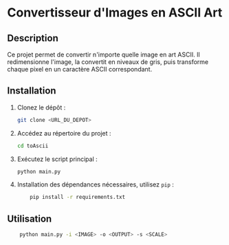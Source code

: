 # Convertisseur d'Images en ASCII Art

## Description
Ce projet permet de convertir n'importe quelle image en art ASCII. Il redimensionne l'image, la convertit en niveaux de gris, puis transforme chaque pixel en un caractère ASCII correspondant.

## Installation
1. Clonez le dépôt :
    ```sh
    git clone <URL_DU_DEPOT>
    ```
2. Accédez au répertoire du projet :
    ```sh
    cd toAscii
    ```
3. Exécutez le script principal :
    ```sh
    python main.py
    ```
4. Installation des dépendances nécessaires, utilisez `pip` :
    ```sh
        pip install -r requirements.txt
    ```
## Utilisation
```sh
    python main.py -i <IMAGE> -o <OUTPUT> -s <SCALE>  
```